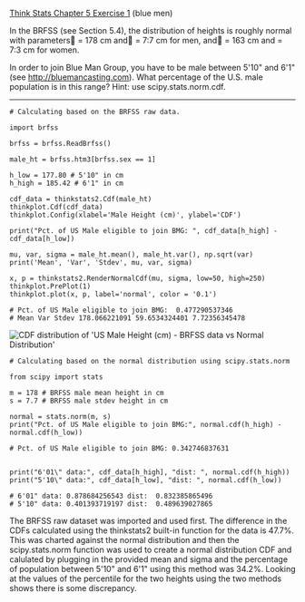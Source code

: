 [Think Stats Chapter 5 Exercise 1](http://greenteapress.com/thinkstats2/html/thinkstats2006.html#toc50) (blue men)

In the BRFSS (see Section 5.4), the distribution of heights is roughly normal with parameters = 178 cm and = 7:7 cm for men, and = 163 cm and = 7:3 cm for women.

In order to join Blue Man Group, you have to be male between 5'10" and 6'1" (see http://bluemancasting.com). What percentage of the U.S. male population is in this range? Hint: use scipy.stats.norm.cdf.

-----

```
# Calculating based on the BRFSS raw data.

import brfss

brfss = brfss.ReadBrfss()

male_ht = brfss.htm3[brfss.sex == 1]

h_low = 177.80 # 5'10" in cm
h_high = 185.42 # 6'1" in cm

cdf_data = thinkstats2.Cdf(male_ht)
thinkplot.Cdf(cdf_data)
thinkplot.Config(xlabel='Male Height (cm)', ylabel='CDF')

print("Pct. of US Male eligible to join BMG: ", cdf_data[h_high] - cdf_data[h_low])

mu, var, sigma = male_ht.mean(), male_ht.var(), np.sqrt(var)
print('Mean', 'Var', 'Stdev', mu, var, sigma)

x, p = thinkstats2.RenderNormalCdf(mu, sigma, low=50, high=250)
thinkplot.PrePlot(1)
thinkplot.plot(x, p, label='normal', color = '0.1')

# Pct. of US Male eligible to join BMG:  0.477290537346
# Mean Var Stdev 178.066221091 59.6534324401 7.72356345478
```
![CDF distribution of 'US Male Height (cm) - BRFSS data vs Normal Distribution'](https://github.com/ausiddiqui/dsp/tree/master/statistics/5-1-blue_men.png "CDF distribution of 'US Male Height (cm) - BRFSS data vs Normal Distribution'")

```
# Calculating based on the normal distribution using scipy.stats.norm

from scipy import stats

m = 178 # BRFSS male mean height in cm
s = 7.7 # BRFSS male stdev height in cm

normal = stats.norm(m, s)
print("Pct. of US Male eligible to join BMG:", normal.cdf(h_high) - normal.cdf(h_low))

# Pct. of US Male eligible to join BMG: 0.342746837631


print("6'01\" data:", cdf_data[h_high], "dist: ", normal.cdf(h_high))
print("5'10\" data:", cdf_data[h_low], "dist: ", normal.cdf(h_low))

# 6'01" data: 0.878684256543 dist:  0.832385865496
# 5'10" data: 0.401393719197 dist:  0.489639027865

```
The BRFSS raw dataset was imported and used first. The difference in the CDFs calculated using the thinkstats2 built-in function for the data is 47.7%. This was charted against the normal distribution and then the scipy.stats.norm function was used to create a normal distribution CDF and calulated by plugging in the provided mean and sigma and the percentage of population between 5'10" and 6'1" using this method was 34.2%. Looking at the values of the percentile for the two heights using the two methods shows there is some discrepancy. 
